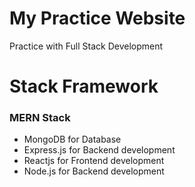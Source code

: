 # My Practice Website   
Practice with Full Stack Development
# Stack Framework
### MERN Stack
* MongoDB for Database
* Express.js for Backend development
* Reactjs for Frontend development
* Node.js for Backend development